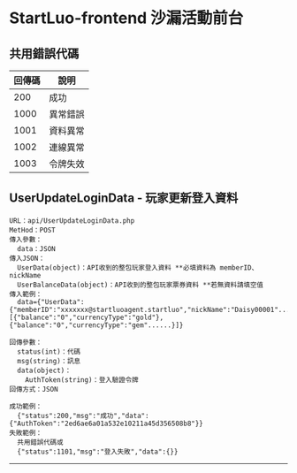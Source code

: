 # StartLuo-frontend 沙漏活動前台

## 共用錯誤代碼
|回傳碼|說明|
|---|---|
|200|成功|
|1000|異常錯誤|
|1001|資料異常|
|1002|連線異常|
|1003|令牌失效|

## UserUpdateLoginData - 玩家更新登入資料
```
URL：api/UserUpdateLoginData.php
MetHod：POST
傳入參數：
  data：JSON
傳入JSON：
  UserData(object)：API收到的整包玩家登入資料 **必填資料為 memberID、nickName
  UserBalanceData(object)：API收到的整包玩家票券資料 **若無資料請填空值
傳入範例：
  data={"UserData":{"memberID":"xxxxxxx@startluoagent.startluo","nickName":"Daisy00001"......},"UserBalanceData":[{"balance":"0","currencyType":"gold"},{"balance":"0","currencyType":"gem"......}]}
```

```
回傳參數：
  status(int)：代碼
  msg(string)：訊息
  data(object)：
    AuthToken(string)：登入驗證令牌
回傳方式：JSON
```

```
成功範例：
  {"status":200,"msg":"成功","data":{"AuthToken":"2ed6ae6a01a532e10211a45d356508b8"}}
失敗範例：
  共用錯誤代碼或
  {"status":1101,"msg":"登入失敗","data":{}}
```
***

